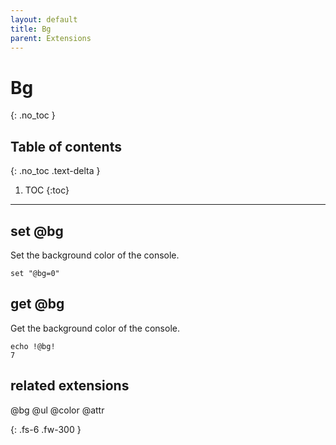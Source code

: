 ```yaml
---
layout: default
title: Bg
parent: Extensions
---
```


# Bg
{: .no_toc }

## Table of contents
{: .no_toc .text-delta }

1. TOC
{:toc}

---

## set @bg
Set the background color of the console.

```
set "@bg=0"

```

## get @bg
Get the background color of the console.

```
echo !@bg!
7
```

## related extensions
@bg
@ul
@color
@attr

{: .fs-6 .fw-300 }
